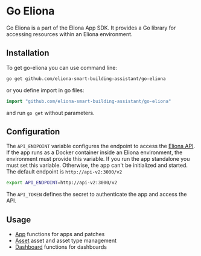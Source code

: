 # Go Eliona

Go Eliona is a part of the Eliona App SDK. It provides a Go library for accessing resources within an Eliona environment.

## Installation ##

To get go-eliona you can use command line:

```bash
go get github.com/eliona-smart-building-assistant/go-eliona
```

or you define import in go files:

```go
import "github.com/eliona-smart-building-assistant/go-eliona"
```

and run `go get` without parameters.

## Configuration

The `API_ENDPOINT` variable configures the endpoint to access the [Eliona API](https://github.com/eliona-smart-building-assistant/eliona-api). If the app runs as a Docker container inside an Eliona environment, the environment must provide this variable. If you run the app standalone you must set this variable. Otherwise, the app can't be initialized and started. The default endpoint is `http://api-v2:3000/v2`

```bash
export API_ENDPOINT=http://api-v2:3000/v2
```

The `API_TOKEN` defines the secret to authenticate the app and access the API.

## Usage ##
 
- [App](app) functions for apps and patches
- [Asset](asset) asset and asset type management 
- [Dashboard](dashboard) functions for dashboards
